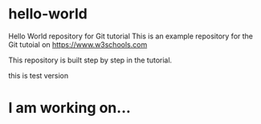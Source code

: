 # hello-world
Hello World repository for Git tutorial
This is an example repository for the Git tutoial on https://www.w3schools.com

This repository is built step by step in the tutorial.

this is test version

# I am working on...
